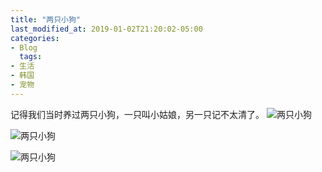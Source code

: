 ```yaml
---
title: "两只小狗"
last_modified_at: 2019-01-02T21:20:02-05:00
categories:
- Blog
  tags:
- 生活
- 韩国
- 宠物
---
```


记得我们当时养过两只小狗，一只叫小姑娘，另一只记不太清了。
![两只小狗](https://636643.freep.cn/636643/%E5%B0%8F%E7%8B%973.jpg)

![两只小狗](https://636643.freep.cn/636643/xiaogou1.jpg)

![两只小狗](https://636643.freep.cn/636643/xiaogou2.jpg)